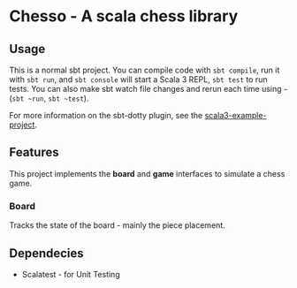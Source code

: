 # Chesso - A scala chess library

## Usage

This is a normal sbt project. You can compile code with `sbt compile`, run it with `sbt run`, and `sbt console` will start a Scala 3 REPL, `sbt test` to run tests. You can also make sbt watch file changes and rerun each time using `~` (`sbt ~run`, `sbt ~test`).

For more information on the sbt-dotty plugin, see the
[scala3-example-project](https://github.com/scala/scala3-example-project/blob/main/README.md).

## Features

This project implements the **board** and **game** interfaces to simulate a chess game.

### Board

Tracks the state of the board - mainly the piece placement.

## Dependecies

- Scalatest - for Unit Testing
